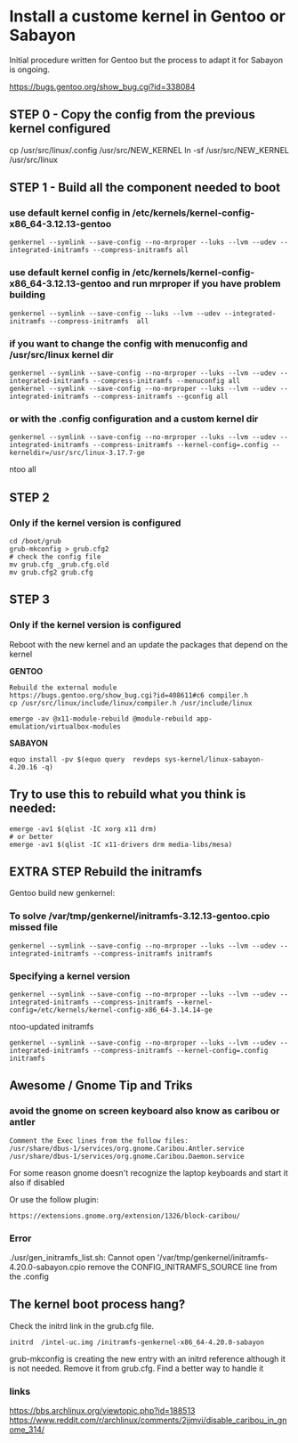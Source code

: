 # Install a custome kernel in Gentoo or Sabayon
Initial procedure written for Gentoo but the process to adapt it for Sabayon is ongoing.

https://bugs.gentoo.org/show_bug.cgi?id=338084

## STEP 0 - Copy the config from the previous kernel configured
cp /usr/src/linux/.config /usr/src/NEW_KERNEL
ln -sf /usr/src/NEW_KERNEL /usr/src/linux

## STEP 1 - Build all the component needed to boot
### use default kernel config in /etc/kernels/kernel-config-x86_64-3.12.13-gentoo

	genkernel --symlink --save-config --no-mrproper --luks --lvm --udev --integrated-initramfs --compress-initramfs all

### use default kernel config in /etc/kernels/kernel-config-x86_64-3.12.13-gentoo and run mrproper if you have problem building

	genkernel --symlink --save-config --luks --lvm --udev --integrated-initramfs --compress-initramfs  all

### if you want to change the config with menuconfig and /usr/src/linux kernel dir

	genkernel --symlink --save-config --no-mrproper --luks --lvm --udev --integrated-initramfs --compress-initramfs --menuconfig all
	genkernel --symlink --save-config --no-mrproper --luks --lvm --udev --integrated-initramfs --compress-initramfs --gconfig all

### or with the .config configuration and a custom kernel dir
	genkernel --symlink --save-config --no-mrproper --luks --lvm --udev --integrated-initramfs --compress-initramfs --kernel-config=.config --kerneldir=/usr/src/linux-3.17.7-ge
ntoo all

## STEP 2
### Only if the kernel version is configured

	cd /boot/grub
	grub-mkconfig > grub.cfg2
	# check the config file
	mv grub.cfg _grub.cfg.old
	mv grub.cfg2 grub.cfg

## STEP 3
### Only if the kernel version is configured
Reboot with the new kernel and an update the packages that depend on the kernel

**GENTOO**

	Rebuild the external module
	https://bugs.gentoo.org/show_bug.cgi?id=408611#c6 compiler.h
	cp /usr/src/linux/include/linux/compiler.h /usr/include/linux

	emerge -av @x11-module-rebuild @module-rebuild app-emulation/virtualbox-modules

**SABAYON**

    equo install -pv $(equo query  revdeps sys-kernel/linux-sabayon-4.20.16 -q)

## Try to use this to rebuild what you think is needed:

	emerge -av1 $(qlist -IC xorg x11 drm)
	# or better
	emerge -av1 $(qlist -IC x11-drivers drm media-libs/mesa)

## EXTRA STEP Rebuild the initramfs
Gentoo build new genkernel:
### To solve /var/tmp/genkernel/initramfs-3.12.13-gentoo.cpio missed file

	genkernel --symlink --save-config --no-mrproper --luks --lvm --udev --integrated-initramfs --compress-initramfs initramfs

### Specifying a kernel version

	genkernel --symlink --save-config --no-mrproper --luks --lvm --udev --integrated-initramfs --compress-initramfs --kernel-config=/etc/kernels/kernel-config-x86_64-3.14.14-ge
ntoo-updated initramfs

	genkernel --symlink --save-config --no-mrproper --luks --lvm --udev --integrated-initramfs --compress-initramfs --kernel-config=.config initramfs


## Awesome / Gnome Tip and Triks
### avoid the gnome on screen keyboard also know as caribou or antler
    Comment the Exec lines from the follow files:
    /usr/share/dbus-1/services/org.gnome.Caribou.Antler.service  /usr/share/dbus-1/services/org.gnome.Caribou.Daemon.service

For some reason gnome doesn't recognize the laptop keyboards and start it also if disabled

Or use the follow plugin:

    https://extensions.gnome.org/extension/1326/block-caribou/

### Error
./usr/gen_initramfs_list.sh: Cannot open '/var/tmp/genkernel/initramfs-4.20.0-sabayon.cpio
remove the CONFIG_INITRAMFS_SOURCE line from the .config

The kernel boot process hang?
---
Check the initrd link in the grub.cfg file.

    initrd  /intel-uc.img /initramfs-genkernel-x86_64-4.20.0-sabayon

grub-mkconfig is creating the new entry with an initrd reference although it is not needed. Remove it from grub.cfg.
Find a better way to handle it


### links
https://bbs.archlinux.org/viewtopic.php?id=188513
https://www.reddit.com/r/archlinux/comments/2jjmvi/disable_caribou_in_gnome_314/
